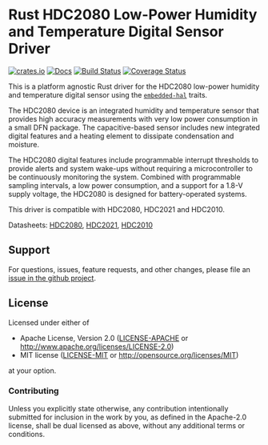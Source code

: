 # Rust HDC2080 Low-Power Humidity and Temperature Digital Sensor Driver

[![crates.io](https://img.shields.io/crates/v/hdc2080.svg)](https://crates.io/crates/hdc2080)
[![Docs](https://docs.rs/hdc2080/badge.svg)](https://docs.rs/hdc2080)
[![Build Status](https://travis-ci.com/eldruin/hdc2080-rs.svg?branch=master)](https://travis-ci.com/eldruin/hdc2080-rs)
[![Coverage Status](https://coveralls.io/repos/github/eldruin/hdc2080-rs/badge.svg?branch=master)](https://coveralls.io/github/eldruin/hdc2080-rs?branch=master)

This is a platform agnostic Rust driver for the HDC2080 low-power humidity and
temperature digital sensor using the [`embedded-hal`] traits.

<!-- TODO
This driver allows you to:
-->
<!-- TODO
[Introductory blog post]()
-->

The HDC2080 device is an integrated humidity and temperature sensor that
provides high accuracy measurements with very low power consumption in a
small DFN package. The capacitive-based sensor includes new integrated
digital features and a heating element to dissipate condensation and moisture.

The HDC2080 digital features include programmable interrupt thresholds to
provide alerts and system wake-ups without requiring a microcontroller to
be continuously monitoring the system. Combined with programmable sampling
intervals, a low power consumption, and a support for a 1.8-V supply voltage,
the HDC2080 is designed for battery-operated systems.

This driver is compatible with HDC2080, HDC2021 and HDC2010.

Datasheets: [HDC2080](https://www.ti.com/lit/ds/symlink/hdc2080.pdf), [HDC2021](https://www.ti.com/lit/ds/symlink/hdc2021.pdf), [HDC2010](https://www.ti.com/lit/ds/symlink/hdc2010.pdf)

<!-- TODO
## Usage

To use this driver, import this crate and an `embedded_hal` implementation,
then instantiate the device.

Please find additional examples using hardware in this repository: [driver-examples]

[driver-examples]: https://github.com/eldruin/driver-examples

```rust
```
-->
## Support

For questions, issues, feature requests, and other changes, please file an
[issue in the github project](https://github.com/eldruin/hdc2080-rs/issues).

## License

Licensed under either of

 * Apache License, Version 2.0 ([LICENSE-APACHE](LICENSE-APACHE) or
   http://www.apache.org/licenses/LICENSE-2.0)
 * MIT license ([LICENSE-MIT](LICENSE-MIT) or
   http://opensource.org/licenses/MIT)

at your option.

### Contributing

Unless you explicitly state otherwise, any contribution intentionally submitted
for inclusion in the work by you, as defined in the Apache-2.0 license, shall
be dual licensed as above, without any additional terms or conditions.

[`embedded-hal`]: https://github.com/rust-embedded/embedded-hal
